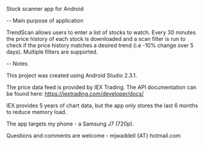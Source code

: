 Stock scanner app for Android

-- Main purpose of application

TrendScan allows users to enter a list of stocks to watch. Every 30 minutes the price history of each stock is downloaded and a scan filter is run to check if the price history matches a desired trend (i.e -10% change over 5 days). Multiple filters are supported.

-- Notes

This project was created using Android Studio 2.3.1.

The price data feed is provided by IEX Trading. The API documentation can be found here: https://iextrading.com/developer/docs/

IEX provides 5 years of chart data, but the app only stores the last 6 months to reduce memory load.

The app targets my phone - a Samsung J7 (720p).

Questions and comments are welcome - mjwaddell {AT} hotmail.com
